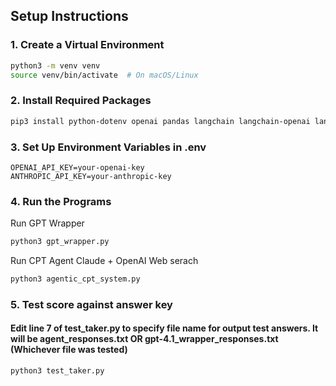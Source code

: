## Setup Instructions

### 1. Create a Virtual Environment

```bash
python3 -m venv venv
source venv/bin/activate  # On macOS/Linux
```

### 2. Install Required Packages
```bash
pip3 install python-dotenv openai pandas langchain langchain-openai langchain-anthropic langchain-core
```

### 3. Set Up Environment Variables in .env
```env
OPENAI_API_KEY=your-openai-key
ANTHROPIC_API_KEY=your-anthropic-key
```

### 4. Run the Programs
Run GPT Wrapper
```bash
python3 gpt_wrapper.py 
```
Run CPT Agent Claude + OpenAI Web serach
```bash
python3 agentic_cpt_system.py 
```

### 5. Test score against answer key 
#### Edit line 7 of test_taker.py to specify file name for output test answers. It will be agent_responses.txt OR gpt-4.1_wrapper_responses.txt (Whichever file was tested) 

```bash
python3 test_taker.py 
```
